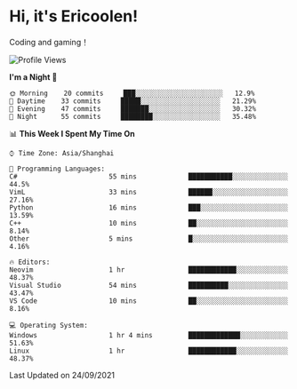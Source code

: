 # Hi, it's Ericoolen!
Coding and gaming！

<!--START_SECTION:waka-->
![Profile Views](http://img.shields.io/badge/Profile%20Views-9-blue)

**I'm a Night 🦉** 

```text
🌞 Morning    20 commits     ███░░░░░░░░░░░░░░░░░░░░░░   12.9% 
🌆 Daytime    33 commits     █████░░░░░░░░░░░░░░░░░░░░   21.29% 
🌃 Evening    47 commits     ███████░░░░░░░░░░░░░░░░░░   30.32% 
🌙 Night      55 commits     ████████░░░░░░░░░░░░░░░░░   35.48%

```


📊 **This Week I Spent My Time On** 

```text
⌚︎ Time Zone: Asia/Shanghai

💬 Programming Languages: 
C#                       55 mins             ███████████░░░░░░░░░░░░░░   44.5% 
VimL                     33 mins             ██████░░░░░░░░░░░░░░░░░░░   27.16% 
Python                   16 mins             ███░░░░░░░░░░░░░░░░░░░░░░   13.59% 
C++                      10 mins             ██░░░░░░░░░░░░░░░░░░░░░░░   8.14% 
Other                    5 mins              █░░░░░░░░░░░░░░░░░░░░░░░░   4.16%

🔥 Editors: 
Neovim                   1 hr                ████████████░░░░░░░░░░░░░   48.37% 
Visual Studio            54 mins             ██████████░░░░░░░░░░░░░░░   43.47% 
VS Code                  10 mins             ██░░░░░░░░░░░░░░░░░░░░░░░   8.16%

💻 Operating System: 
Windows                  1 hr 4 mins         █████████████░░░░░░░░░░░░   51.63% 
Linux                    1 hr                ████████████░░░░░░░░░░░░░   48.37%

```


 Last Updated on 24/09/2021
<!--END_SECTION:waka-->

